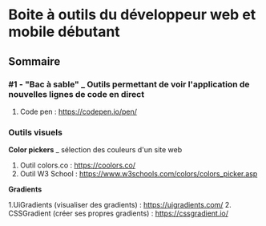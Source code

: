 # Boite à outils du développeur web et mobile débutant

## Sommaire



### #1 - "Bac à sable" _ Outils permettant de voir l'application de nouvelles lignes de code en direct
1. Code pen : https://codepen.io/pen/


### Outils visuels

**Color pickers** _ sélection des couleurs d'un site web 

1. Outil colors.co : https://coolors.co/
2. Outil W3 School : https://www.w3schools.com/colors/colors_picker.asp

**Gradients**

1.UiGradients (visualiser des gradients) : https://uigradients.com/
2. CSSGradient (créer ses propres gradients) : https://cssgradient.io/
